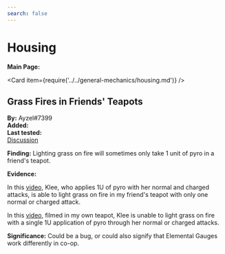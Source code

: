 ```yaml
---
search: false
---
```


# Housing

**Main Page:**

<Card item={require('../../general-mechanics/housing.md')} />

## Grass Fires in Friends' Teapots

**By:** Ayzel\#7399  
**Added:** <Version date="2021-05-03" />  
**Last tested:** <VersionHl date="2021-05-03" />  
[Discussion](https://tickets.deeznuts.moe/ticket-archive/attachments_837081734783828070_838663326417289246_transcript-grass-in-friends-teapots.html)

**Finding:** Lighting grass on fire will sometimes only take 1 unit of pyro in a friend's teapot.

**Evidence:**

In this [video](https://www.youtube.com/watch?v=6hIZghh6a-w&ab_channel=Ayzel), Klee, who applies 1U of pyro with her normal and charged attacks, is able to light grass on fire in my friend's teapot with only one normal or charged attack.

In this [video](https://www.youtube.com/watch?v=YxlzUaaLVUw&ab_channel=Ayzel), filmed in my own teapot, Klee is unable to light grass on fire with a single 1U application of pyro through her normal or charged attacks.

**Significance:** Could be a bug, or could also signify that Elemental Gauges work differently in co-op.
